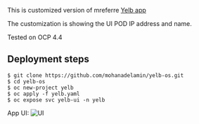 This is customized version of mreferre [Yelb app](https://github.com/mreferre/yelb)

The customization is showing the UI POD IP address and name.

Tested on OCP 4.4

## Deployment steps

```
$ git clone https://github.com/mohanadelamin/yelb-os.git
$ cd yelb-os
$ oc new-project yelb
$ oc apply -f yelb.yaml
$ oc expose svc yelb-ui -n yelb
```

App UI:
![UI](https://raw.githubusercontent.com/mohanadelamin/yelb/master/yelb.png)
